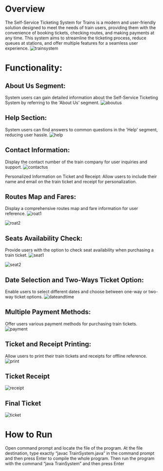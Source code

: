 # Overview
The Self-Service Ticketing System for Trains is a modern and user-friendly solution designed to meet the needs of train users, providing them with the convenience of booking tickets, checking routes, and making payments at any time. This system aims to streamline the ticketing process, reduce queues at stations, and offer multiple features for a seamless user experience.
![trainsystem](https://github.com/Shaabanm2018/Self-Service-Ticketing-System-for-Train/assets/76607364/5c3d8ef7-c8c4-49ea-b8b4-935447832e43)


# Functionality:
## About Us Segment:
System users can gain detailed information about the Self-Service Ticketing System by referring to the 'About Us' segment.
![aboutus](https://github.com/Shaabanm2018/Self-Service-Ticketing-System-for-Train/assets/76607364/776521ce-44d0-4e48-a089-ea1a5000707f)

## Help Section:
System users can find answers to common questions in the 'Help' segment, reducing user hassle.
![help](https://github.com/Shaabanm2018/Self-Service-Ticketing-System-for-Train/assets/76607364/2f0995dc-11ff-4584-9b38-790f6268e8ee)

## Contact Information:
Display the contact number of the train company for user inquiries and support.
![contactus](https://github.com/Shaabanm2018/Self-Service-Ticketing-System-for-Train/assets/76607364/00091a39-8428-4da4-8581-b7cb0b36921b)

Personalized Information on Ticket and Receipt:
Allow users to include their name and email on the train ticket and receipt for personalization.

## Routes Map and Fares:
Display a comprehensive routes map and fare information for user reference.
![roat1](https://github.com/Shaabanm2018/Self-Service-Ticketing-System-for-Train/assets/76607364/3ffd442d-1a0c-4f11-a957-265489c05988)

![roat2](https://github.com/Shaabanm2018/Self-Service-Ticketing-System-for-Train/assets/76607364/b35bf191-6d3a-4f7a-b4a4-0533fc90d06b)

## Seats Availability Check:
Provide users with the option to check seat availability when purchasing a train ticket.
![seat1](https://github.com/Shaabanm2018/Self-Service-Ticketing-System-for-Train/assets/76607364/134236d3-aa05-471c-bfad-6c12c4d8e314)

![seat2](https://github.com/Shaabanm2018/Self-Service-Ticketing-System-for-Train/assets/76607364/d9cb0dd9-0083-4f7a-8b74-67be35c1a6d1)

## Date Selection and Two-Ways Ticket Option:
Enable users to select different dates and choose between one-way or two-way ticket options.
![dateandtime](https://github.com/Shaabanm2018/Self-Service-Ticketing-System-for-Train/assets/76607364/6a0caf0f-ec3f-4be8-8813-c1cea90758f5)


## Multiple Payment Methods:
Offer users various payment methods for purchasing train tickets.
![payment](https://github.com/Shaabanm2018/Self-Service-Ticketing-System-for-Train/assets/76607364/cda2bf22-43b9-4ed2-92db-46f16ea7b342)


## Ticket and Receipt Printing:
Allow users to print their train tickets and receipts for offline reference.
![print](https://github.com/Shaabanm2018/Self-Service-Ticketing-System-for-Train/assets/76607364/d8f6eac9-5ed7-477b-b577-2fe58bd0cb7f)

## Ticket Receipt
![receipt](https://github.com/Shaabanm2018/Self-Service-Ticketing-System-for-Train/assets/76607364/13a796c4-2fa2-4386-8634-172442c15167)

## Final Ticket
![ticket](https://github.com/Shaabanm2018/Self-Service-Ticketing-System-for-Train/assets/76607364/14eb61be-39dc-451f-a888-8c03a3099fd9)


# How to Run 
Open command prompt and locate the file of the program. At the file destination, type exactly  “javac TrainSystem.java” in the command prompt and then press Enter to compile the whole program. Then run the program with the command “java TrainSystem” and then press Enter
